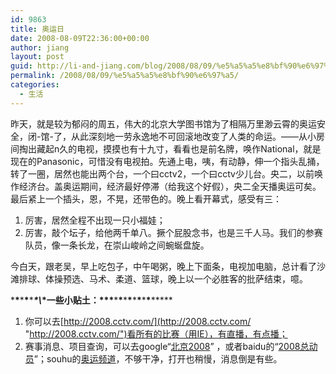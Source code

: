 ```yaml
---
id: 9863
title: 奥运日
date: 2008-08-09T22:36:00+00:00
author: jiang
layout: post
guid: http://li-and-jiang.com/blog/2008/08/09/%e5%a5%a5%e8%bf%90%e6%97%a5/
permalink: /2008/08/09/%e5%a5%a5%e8%bf%90%e6%97%a5/
categories:
  - 生活
---
```

昨天，就是较为郁闷的周五，伟大的北京大学图书馆为了相隔万里渺云霄的奥运安全，闭-馆-了，从此深刻地一劳永逸地不可回滚地改变了人类的命运。——从小房间掏出藏起n久的电视，摸摸也有十九寸，看看也是前名牌，唤作National，就是现在的Panasonic，可惜没有电视拍。先通上电，咦，有动静，伸一个指头乱捅，转了一圈，居然也能出两个台，一个曰cctv2，一个曰cctv少儿台。央二，以前唤作经济台。盖奥运期间，经济最好停滞（给我这个好假），央二全天播奥运可矣。最后紧上一个插头，恩，不晃，还带色的。晚上看开幕式，感受有三： 

  1. 厉害，居然全程不出现一只小福娃； 
  2. 厉害，敲个坛子，给他两千单八。撅个屁股念书，也是三千人马。我们的参赛队员，像一条长龙，在崇山峻岭之间蜿蜒盘旋。

今白天，跟老吴，早上吃包子，中午喝粥，晚上下面条，电视加电脑，总计看了沙滩排球、体操预选、马术、柔道、篮球，晚上以一个必胜客的批萨结束，噫。 

\***\***\***\***\****\*\\*\*一些小贴土：\*\*\***\***\***\***\***\***\***\***\***\***** 

  1. 你可以去[http://2008.cctv.com/](http://2008.cctv.com/ "http://2008.cctv.com/")看所有的比赛（用IE），有直播，有点播； 
  2. 赛事消息、项目查询，可以去google“<a href="http://www.google.cn/intl/zh-CN/landing/summergames2008/#source=sghp" target="_blank">北京2008</a>” ，或者baidu的“<a href="http://2008.baidu.com/" target="_blank">2008总动员</a>”；souhu的<a href="http://2008.sohu.com/" target="_blank">奥运频道</a>，不够干净，打开也稍慢，消息倒是有些。